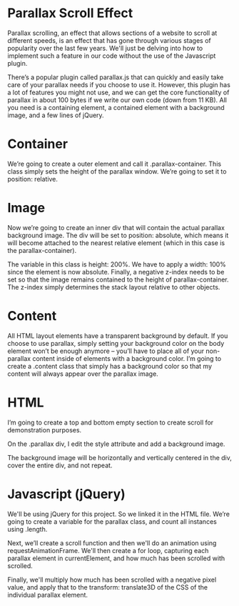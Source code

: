 # Parallax Scroll Effect

Parallax scrolling, an effect that allows sections of a website to scroll at different speeds, is an effect that has gone through various stages of popularity over the last few years. We'll just be delving into how to implement such a feature in our code without the use of the Javascript plugin.

There’s a popular plugin called parallax.js that can quickly and easily take care of your parallax needs if you choose to use it. However, this plugin has a lot of features you might not use, and we can get the core functionality of parallax in about 100 bytes if we write our own code (down from 11 KB). All you need is a containing element, a contained element with a background image, and a few lines of jQuery.

# Container

We’re going to create a outer element and call it .parallax-container. This class simply sets the height of the parallax window. We’re going to set it to position: relative.

# Image

Now we’re going to create an inner div that will contain the actual parallax background image. The div will be set to position: absolute, which means it will become attached to the nearest relative element (which in this case is the parallax-container).

The variable in this class is height: 200%. We have to apply a width: 100% since the element is now absolute. Finally, a negative z-index needs to be set so that the image remains contained to the height of parallax-container. The z-index simply determines the stack layout relative to other objects.

# Content

All HTML layout elements have a transparent background by default. If you choose to use parallax, simply setting your background color on the body element won’t be enough anymore – you’ll have to place all of your non-parallax content inside of elements with a background color. I’m going to create a .content class that simply has a background color so that my content will always appear over the parallax image.

# HTML

I’m going to create a top and bottom empty section to create scroll for demonstration purposes.

On the .parallax div, I edit the style attribute and add a background image.

The background image will be horizontally and vertically centered in the div, cover the entire div, and not repeat.

# Javascript (jQuery)

We'll be using jQuery for this project. So we linked it in the HTML file. We’re going to create a variable for the parallax class, and count all instances using .length.

Next, we’ll create a scroll function and then we'll do an animation using requestAnimationFrame. We'll then create a for loop, capturing each parallax element in currentElement, and how much has been scrolled with scrolled.

Finally, we'll multiply how much has been scrolled with a negative pixel value, and apply that to the transform: translate3D of the CSS of the individual parallax element.
